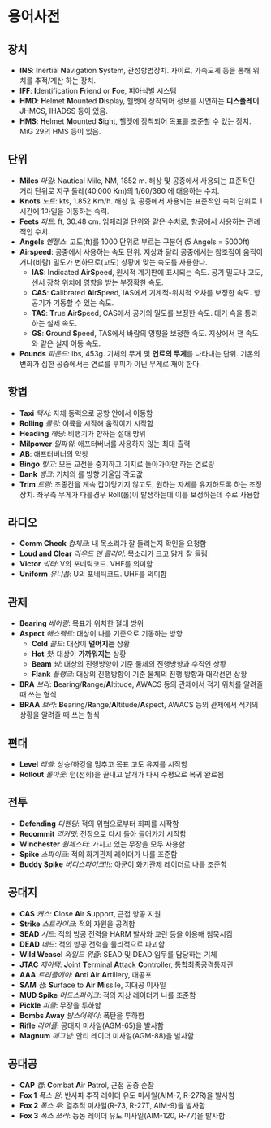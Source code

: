 # 용어사전

## 장치
* **INS**: **I**nertial **N**avigation **S**ystem, 관성항법장치. 자이로, 가속도계 등을 통해 위치를 추적/계산 하는 장치.
* **IFF**: **I**dentification **F**riend or **F**oe, 피아식별 시스템
* **HMD**: **H**elmet **M**ounted **D**isplay, 헬멧에 장착되어 정보를 시연하는 **디스플레이**. JHMCS, IHADSS 등이 있음.
* **HMS**: **H**elmet **M**ounted **S**ight, 헬멧에 장착되어 목표를 조준할 수 있는 장치. MiG 29의 HMS 등이 있음.

## 단위
* **Miles** *마일*: Nautical Mile, NM, 1852 m. 해상 및 공중에서 사용되는 표준적인 거리 단위로 지구 둘레(40,000 Km)의 1/60/360 에 대응하는 수치. 
* **Knots** *노트*: kts, 1.852 Km/h. 해상 및 공중에서 사용되는 표준적인 속력 단위로 1시간에 1마일을 이동하는 속력. 
* **Feets** *피트*: ft, 30.48 cm. 임페리얼 단위와 같은 수치로, 항공에서 사용하는 관례적인 수치.
* **Angels** *엔젤스*: 고도(ft)를 1000 단위로 부르는 구분어 (5 Angels = 5000ft)
* **Airspeed**: 공중에서 사용하는 속도 단위. 지상과 달리 공중에서는 참조점이 움직이거나(바람) 밀도가 변하므로(고도) 상황에 맞는 속도를 사용한다.
    * **IAS**: **I**ndicated **A**ir**S**peed, 원시적 계기판에 표시되는 속도. 공기 밀도나 고도, 센서 장착 위치에 영향을 받는 부정확한 속도.
    * **CAS**: **C**alibrated **A**ir**S**peed, IAS에서 기계적-위치적 오차를 보정한 속도. 항공기가 기동할 수 있는 속도.
    * **TAS**: **T**rue **A**ir**S**peed, CAS에서 공기의 밀도를 보정한 속도. 대기 속을 통과하는 실제 속도.
    * **GS**: **G**round **S**peed, TAS에서 바람의 영향을 보정한 속도. 지상에서 잰 속도와 같은 실제 이동 속도.
* **Pounds** *파운드*: lbs, 453g. 기체의 무게 및 **연료의 무게**를 나타내는 단위. 기온의 변화가 심한 공중에서는 연료를 부피가 아닌 무게로 재야 한다.

## 항법
* **Taxi** *택시*: 자체 동력으로 공항 안에서 이동함
* **Rolling** *롤링*: 이륙을 시작해 움직이기 시작함
* **Heading** *헤딩*: 비행기가 향하는 절대 방위
* **Milpower** *밀파워*: 애프터버너를 사용하지 않는 최대 출력
* **AB**: 애프터버너의 약칭
* **Bingo** *빙고*: 모든 교전을 중지하고 기지로 돌아가야만 하는 연료량
* **Bank** *뱅크*: 기체의 롤 방향 기울임 각도값
* **Trim** *트림*: 조종간을 계속 잡아당기지 않고도, 원하는 자세를 유지하도록 하는 조정 장치. 좌우측 무게가 다를경우 Roll(롤)이 발생하는데 이를 보정하는데 주로 사용함

## 라디오
* **Comm Check** *컴체크*: 내 목소리가 잘 들리는지 확인을 요청함
* **Loud and Clear** *라우드 앤 클리어*: 목소리가 크고 맑게 잘 들림
* **Victor** *빅터*: V의 포네틱코드. VHF를 의미함
* **Uniform** *유니폼*: U의 포네틱코드. UHF를 의미함

## 관제
* **Bearing** *베어링*: 목표가 위치한 절대 방위
* **Aspect** *애스펙트*: 대상이 나를 기준으로 기동하는 방향
    * **Cold** *콜드*: 대상이 **멀어지는** 상황
    * **Hot** *핫*: 대상이 **가까워지는** 상황
    * **Beam** *빔*: 대상의 진행방향이 기준 물체의 진행방향과 수직인 상황
    * **Flank** *플랭크*: 대상의 진행방향이 기준 물체의 진행 방향과 대각선인 상황
* **BRA** *브라*: **B**earing/**R**ange/**A**ltitude, AWACS 등의 관제에서 적기 위치를 알려줄 때 쓰는 형식
* **BRAA** *브라*: **B**earing/**R**ange/**A**ltitude/**A**spect, AWACS 등의 관제에서 적기의 상황을 알려줄 때 쓰는 형식

## 편대
* **Level** *레벨*: 상승/하강을 멈추고 목표 고도 유지를 시작함
* **Rollout** *롤아웃*: 턴(선회)을 끝내고 날개가 다시 수평으로 복귀 완료됨

## 전투
* **Defending** *디펜딩*: 적의 위협으로부터 회피를 시작함
* **Recommit** *리커밋*: 전장으로 다시 돌아 들어가기 시작함
* **Winchester** *원체스터*: 가지고 있는 무장을 모두 사용함
* **Spike** *스파이크*: 적의 화기관제 레이더가 나를 조준함
* **Buddy Spike** *버디스파이크!!!*: 아군이 화기관제 레이더로 나를 조준함

## 공대지
* **CAS** *캐스*: **C**lose **A**ir **S**upport, 근접 항공 지원
* **Strike** *스트라이크*: 적의 자원을 공격함
* **SEAD** *시드*: 적의 방공 전력을 HARM 발사와 교란 등을 이용해 침묵시킴
* **DEAD** *데드*: 적의 방공 전력을 물리적으로 파괴함
* **Wild Weasel** *와일드 위즐*: SEAD 및 DEAD 임무를 담당하는 기체
* **JTAC** *제이택*: **J**oint **T**erminal **A**ttack **C**ontroller, 통합최종공격통제관
* **AAA** *트리플에이*: **A**nti **A**ir **A**rtillery, 대공포
* **SAM** *샘*: **S**urface to **A**ir **M**issile, 지대공 미사일
* **MUD Spike** *머드스파이크*: 적의 지상 레이더가 나를 조준함
* **Pickle** *피클*: 무장을 투하함
* **Bombs Away** *밤스어웨이*: 폭탄을 투하함
* **Rifle** *라이플*: 공대지 미사일(AGM-65)을 발사함
* **Magnum** *매그넘*: 안티 레이더 미사일(AGM-88)을 발사함

## 공대공
* **CAP** *캡*: **C**ombat **A**ir **P**atrol, 근접 공중 순찰
* **Fox 1** *폭스 원*: 반사파 추적 레이더 유도 미사일(AIM-7, R-27R)을 발사함
* **Fox 2** *폭스 투*: 열추적 미사일(R-73, R-27T, AIM-9)을 발사함
* **Fox 3** *폭스 쓰리*: 능동 레이더 유도 미사일(AIM-120, R-77)을 발사함
